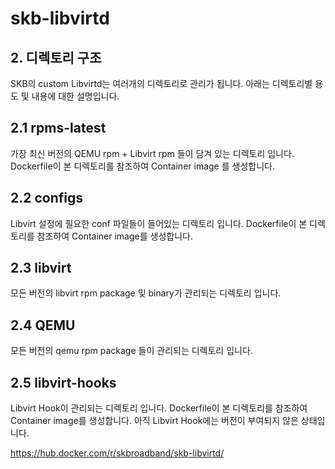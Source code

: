 # skb-libvirtd

## 2. 디렉토리 구조
SKB의 custom Libvirtd는 여러개의 디렉토리로 관리가 됩니다.
아래는 디렉토리별 용도 및 내용에 대한 설명입니다. 

## 2.1 rpms-latest
가장 최신 버전의 QEMU rpm + Libvirt rpm 들이 담겨 있는 디렉토리 입니다.
Dockerfile이 본 디렉토리를 참조하여 Container image 를 생성합니다.

## 2.2 configs
Libvirt 설정에 필요한 conf 파일들이 들어있는 디렉토리 입니다.
Dockerfile이 본 디렉토리를 참조하여 Container image를 생성합니다.

## 2.3 libvirt
모든 버전의 libvirt rpm package 및 binary가 관리되는 디렉토리 입니다.  

## 2.4 QEMU
모든 버전의 qemu rpm package 들이 관리되는 디렉토리 입니다.

## 2.5 libvirt-hooks
Libvirt Hook이 관리되는 디렉토리 입니다.
Dockerfile이 본 디렉토리를 참조하여 Container image를 생성합니다.
아직 Libvirt Hook에는 버전이 부여되지 않은 상태입니다.

https://hub.docker.com/r/skbroadband/skb-libvirtd/
